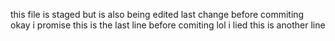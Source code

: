 this file is staged but is also being edited
last change before commiting
okay i promise this is the last line before comiting
lol i lied this is another line
